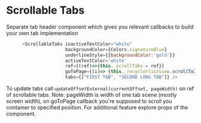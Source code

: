 # Scrollable Tabs
Separate tab header component which gives you relevant callbacks to build your own tab implementation

```js
      <ScrollableTabs inactiveTextColor="white"
                      backgroundColor={Colors.signatureBlue}
                      underlineStyle={{backgroundColor:'gold'}}
                      activeTextColor='white'
                      ref={(ref)=>{this._scrollTabs = ref}}
                      goToPage={(i)=> {this._recyclerlistview.scrollToIndex(i, true)}}
                      tabs={["FIRST TAB", "SECOND LONG TAB"]} />

```

To update tabs call `updateOffsetExternal(currentOffset, pageWidth)` on ref of scrollable tabs.
Note: pageWidth is width of one tab scene (mostly screen width), on goToPage callback you're supposed to scroll you container to specified position.
For additional feature explore props of the component.
